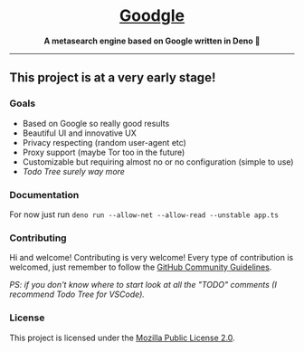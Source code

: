 <h1 align='center'><ins>Goodgle</ins></h1>
<p align='center'><strong>A metasearch engine based on Google written in Deno 🦕</strong></p>

---

## This project is at a very early stage!

### Goals

- Based on Google so really good results
- Beautiful UI and innovative UX
- Privacy respecting (random user-agent etc)
- Proxy support (maybe Tor too in the future)
- Customizable but requiring almost no or no configuration (simple to use)
- *Todo Tree
surely way more*

### Documentation

For now just run `deno run --allow-net --allow-read --unstable app.ts`

### Contributing

Hi and welcome! Contributing is very welcome! Every type of contribution is welcomed, just remember to follow the [GitHub Community Guidelines](https://docs.github.com/articles/github-community-guidelines).

*PS: if you don't know where to start look at all the "TODO" comments (I recommend Todo Tree for VSCode).*

### License

This project is licensed under the [Mozilla Public License 2.0](./LICENSE).
